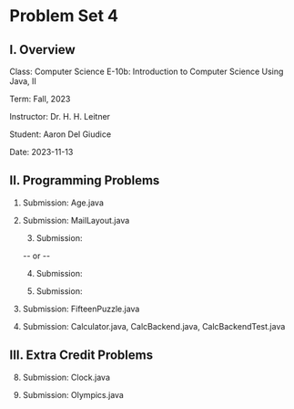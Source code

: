 # Problem Set 4

## I. Overview

Class:      Computer Science E-10b: Introduction to Computer Science Using Java, II

Term:       Fall, 2023

Instructor: Dr. H. H. Leitner

Student:    Aaron Del Giudice

Date:       2023-11-13

## II. Programming Problems

1. Submission: Age.java

2. Submission: MailLayout.java

    3. Submission:

    -- or --

    4. Submission:

    5. Submission:

6. Submission: FifteenPuzzle.java

7. Submission: Calculator.java, CalcBackend.java, CalcBackendTest.java

## III. Extra Credit Problems

8. Submission: Clock.java

9. Submission: Olympics.java
